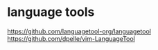 # language tools
https://github.com/languagetool-org/languagetool
https://github.com/dpelle/vim-LanguageTool
